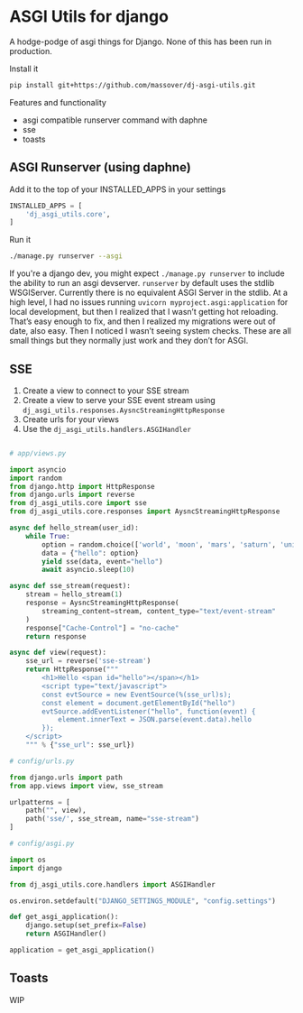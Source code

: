 # ASGI Utils for django

A hodge-podge of asgi things for Django. None of this has been run in production.

Install it

```bash
pip install git+https://github.com/massover/dj-asgi-utils.git
```

Features and functionality

- asgi compatible runserver command with daphne
- sse
- toasts


## ASGI Runserver (using daphne)

Add it to the top of your INSTALLED_APPS in your settings

```python
INSTALLED_APPS = [
    'dj_asgi_utils.core',
]
```

Run it

```bash
./manage.py runserver --asgi
```

If you're a django dev, you might expect `./manage.py runserver` to include the ability to run an asgi devserver. `runserver` by 
default uses the stdlib WSGIServer. Currently there is no equivalent ASGI Server in the stdlib. At a high level, I had no issues 
running `uvicorn myproject.asgi:application` for local development, but then I realized that I wasn’t getting hot reloading. 
That’s easy enough to fix, and then I realized my migrations were out of date, also easy. Then I noticed I wasn’t seeing system checks. 
These are all small things but they normally just work and they don’t for ASGI.

## SSE

1. Create a view to connect to your SSE stream
2. Create a view to serve your SSE event stream using `dj_asgi_utils.responses.AysncStreamingHttpResponse`
3. Create urls for your views
4. Use the `dj_asgi_utils.handlers.ASGIHandler`

```python

# app/views.py

import asyncio
import random
from django.http import HttpResponse
from django.urls import reverse
from dj_asgi_utils.core import sse
from dj_asgi_utils.core.responses import AysncStreamingHttpResponse

async def hello_stream(user_id):
    while True:
        option = random.choice(['world', 'moon', 'mars', 'saturn', 'universe'])
        data = {"hello": option}
        yield sse(data, event="hello")
        await asyncio.sleep(10)

async def sse_stream(request):
    stream = hello_stream(1)
    response = AysncStreamingHttpResponse(
        streaming_content=stream, content_type="text/event-stream"
    )
    response["Cache-Control"] = "no-cache"
    return response

async def view(request):
    sse_url = reverse('sse-stream')
    return HttpResponse("""
        <h1>Hello <span id="hello"></span></h1>
        <script type="text/javascript">
        const evtSource = new EventSource(%(sse_url)s);
        const element = document.getElementById("hello")
        evtSource.addEventListener("hello", function(event) {
            element.innerText = JSON.parse(event.data).hello
        });
    </script>
    """ % {"sse_url": sse_url})

# config/urls.py

from django.urls import path
from app.views import view, sse_stream

urlpatterns = [
    path("", view),
    path('sse/', sse_stream, name="sse-stream")
]

# config/asgi.py

import os
import django

from dj_asgi_utils.core.handlers import ASGIHandler

os.environ.setdefault("DJANGO_SETTINGS_MODULE", "config.settings")

def get_asgi_application():
    django.setup(set_prefix=False)
    return ASGIHandler()

application = get_asgi_application()
```

## Toasts

WIP
